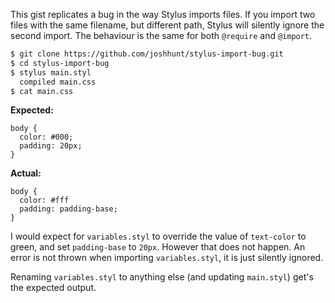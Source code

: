 This gist replicates a bug in the way Stylus imports files. If you import two files with the same filename, but different path, Stylus will silently ignore the second import. The behaviour is the same for both `@require` and `@import`.


```bash
$ git clone https://github.com/joshhunt/stylus-import-bug.git
$ cd stylus-import-bug
$ stylus main.styl
  compiled main.css
$ cat main.css
```

**Expected:**
```stylus
body {
  color: #000;
  padding: 20px;
}
```

**Actual:**
```stylus
body {
  color: #fff
  padding: padding-base;
}
```

I would expect for `variables.styl` to override the value of `text-color` to green, and set `padding-base` to `20px`. However that does not happen. An error is not thrown when importing `variables.styl`, it is just silently ignored.

Renaming `variables.styl` to anything else (and updating `main.styl`) get's the expected output.
